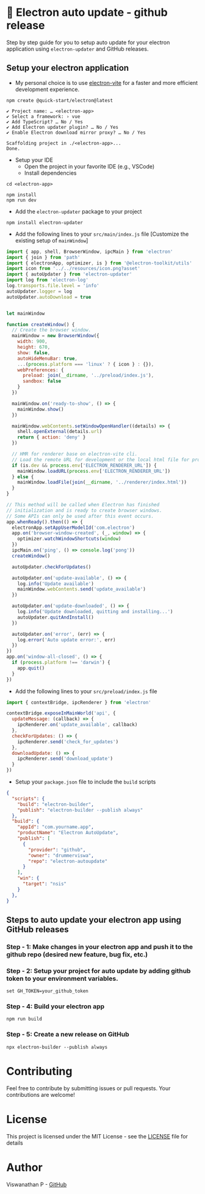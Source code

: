 # 🪫 Electron auto update - github release

Step by step guide for you to setup auto update for your electron application using `electron-updater` and GitHub releases.

## Setup your electron application

- My personal choice is to use [electron-vite](https://electron-vite.org/) for a faster and more efficient development experience.

```
npm create @quick-start/electron@latest
```

```
✔ Project name: … <electron-app>
✔ Select a framework: › vue
✔ Add TypeScript? … No / Yes
✔ Add Electron updater plugin? … No / Yes
✔ Enable Electron download mirror proxy? … No / Yes

Scaffolding project in ./<electron-app>...
Done.
```

- Setup your IDE
  - Open the project in your favorite IDE (e.g., VSCode)
  - Install dependencies

```
cd <electron-app>

npm install
npm run dev
```

- Add the `electron-updater` package to your project

```
npm install electron-updater
```

- Add the following lines to your `src/main/index.js` file [Customize the existing setup of `mainWindow`]

```javascript
import { app, shell, BrowserWindow, ipcMain } from 'electron'
import { join } from 'path'
import { electronApp, optimizer, is } from '@electron-toolkit/utils'
import icon from '../../resources/icon.png?asset'
import { autoUpdater } from 'electron-updater'
import log from 'electron-log'
log.transports.file.level = 'info'
autoUpdater.logger = log
autoUpdater.autoDownload = true


let mainWindow

function createWindow() {
  // Create the browser window.
  mainWindow = new BrowserWindow({
    width: 900,
    height: 670,
    show: false,
    autoHideMenuBar: true,
    ...(process.platform === 'linux' ? { icon } : {}),
    webPreferences: {
      preload: join(__dirname, '../preload/index.js'),
      sandbox: false
    }
  })

  mainWindow.on('ready-to-show', () => {
    mainWindow.show()
  })

  mainWindow.webContents.setWindowOpenHandler((details) => {
    shell.openExternal(details.url)
    return { action: 'deny' }
  })

  // HMR for renderer base on electron-vite cli.
  // Load the remote URL for development or the local html file for production.
  if (is.dev && process.env['ELECTRON_RENDERER_URL']) {
    mainWindow.loadURL(process.env['ELECTRON_RENDERER_URL'])
  } else {
    mainWindow.loadFile(join(__dirname, '../renderer/index.html'))
  }
}

// This method will be called when Electron has finished
// initialization and is ready to create browser windows.
// Some APIs can only be used after this event occurs.
app.whenReady().then(() => {
  electronApp.setAppUserModelId('com.electron')
  app.on('browser-window-created', (_, window) => {
    optimizer.watchWindowShortcuts(window)
  })
  ipcMain.on('ping', () => console.log('pong'))
  createWindow()

  autoUpdater.checkForUpdates()

  autoUpdater.on('update-available', () => {
    log.info('Update available')
    mainWindow.webContents.send('update_available')
  })

  autoUpdater.on('update-downloaded', () => {
    log.info('Update downloaded, quitting and installing...')
    autoUpdater.quitAndInstall()
  })

  autoUpdater.on('error', (err) => {
    log.error('Auto update error:', err)
  })
})
app.on('window-all-closed', () => {
  if (process.platform !== 'darwin') {
    app.quit()
  }
})
```

- Add the following lines to your `src/preload/index.js` file

```javascript
import { contextBridge, ipcRenderer } from 'electron'

contextBridge.exposeInMainWorld('api', {
  updateMessage: (callback) => {
    ipcRenderer.on('update_available', callback)
  },
  checkForUpdates: () => {
    ipcRenderer.send('check_for_updates')
  },
  downloadUpdate: () => {
    ipcRenderer.send('download_update')
  }
})
```

- Setup your `package.json` file to include the `build` scripts

```json
{
  "scripts": {
    "build": "electron-builder",
    "publish": "electron-builder --publish always"
  },
  "build": {
    "appId": "com.yourname.app",
    "productName": "Electron AutoUpdate",
    "publish": [
      {
        "provider": "github",
        "owner": "drummerviswa",
        "repo": "electron-autoupdate"
      }
    ],
    "win": {
      "target": "nsis"
    }
  },
}
```

## Steps to auto update your electron app using GitHub releases

### Step - 1: Make changes in your electron app and push it to the github repo (desired new feature, bug fix, etc.)

### Step - 2: Setup your project for auto update by adding github token to your environment variables.

```
set GH_TOKEN=your_github_token
```

### Step - 4: Build your electron app

```
npm run build
```

### Step - 5: Create a new release on GitHub

```
npx electron-builder --publish always
```

# Contributing
Feel free to contribute by submitting issues or pull requests. Your contributions are welcome!
# License
This project is licensed under the MIT License - see the [LICENSE](LICENSE) file for details
# Author
Viswanathan P - [GitHub](https://github.com/drummerviswa)